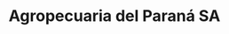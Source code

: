 ---
title: "Agropecuaria del Paraná SA"
url: /posadas/agropecuaria-del-parana-sa/
shop: Landwirtschaftlich
---